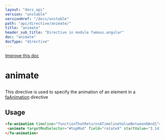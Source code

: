 ```yaml
---
layout: "docs_api"
version: "unstable"
versionHref: "/docs/unstable"
path: "api/directive/animate/"
title: "animate"
header_sub_title: "Directive in module famous.angular"
doc: "animate"
docType: "directive"
---
```


<div class="improve-docs">
  <a href='https://github.com/FamousInternal/famous-angular/edit/master/app/scripts/famous.angular.js#L284'>
    Improve this doc
  </a>
</div>




<h1 class="api-title">

  animate



</h1>





This directive is used to specify the animation of an element in a <a href="/docs/unstable/api/directive/faAnimation">faAnimation</a> directive








  
<h2 id="usage">Usage</h2>
  
```html
<fa-animation timeline="functionThatReturnsATimelineValueBetween0And1">
 <animate targetModSelector="#topMod" field="rotateX" startValue="3.1415" endValue="0" curve="inQuad" timelineLowerBound="0" timelineUpperBound=".25" />
</fa-animation>
```
  
  

  






